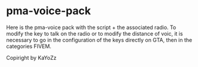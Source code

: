 # pma-voice-pack
Here is the pma-voice pack with the script + the associated radio.
To modify the key to talk on the radio or to modify the distance of voic, it is necessary to go in the configuration of the keys directly on GTA, then in the categories FIVEM.

Copiright  by KaYoZz
